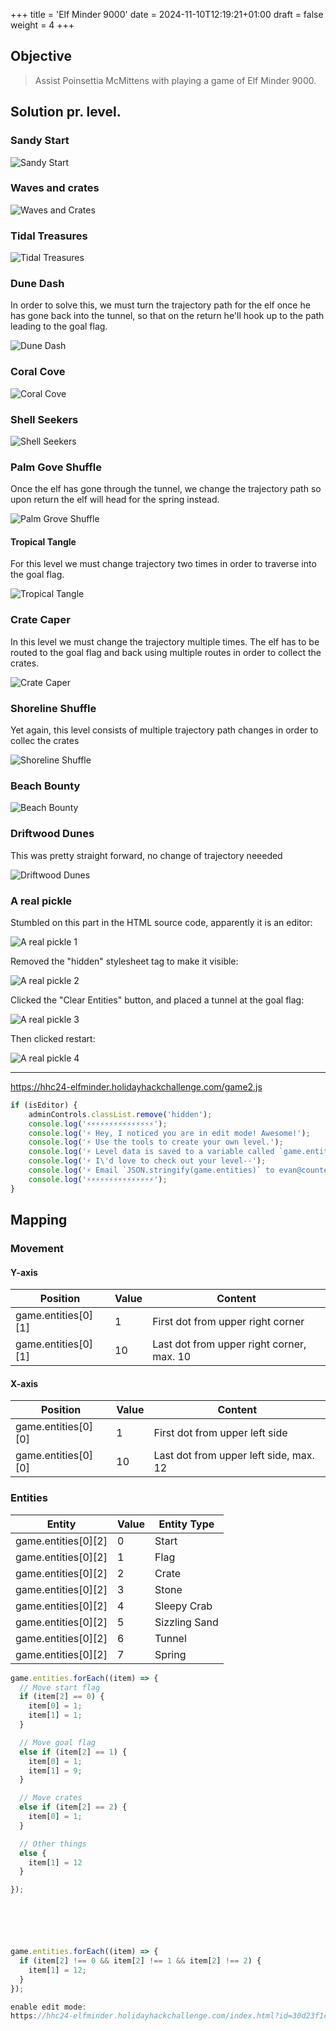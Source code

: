 +++
title = 'Elf Minder 9000'
date = 2024-11-10T12:19:21+01:00
draft = false
weight = 4
+++

## Objective

> Assist Poinsettia McMittens with playing a game of Elf Minder 9000.

## Solution pr. level.

### Sandy Start

![Sandy Start](/images/prologue/elf-minder-9000-sandy-start.png)

### Waves and crates

![Waves and Crates](/images/prologue/elf-minder-9000-waves-and-crates.png)

### Tidal Treasures

![Tidal Treasures](/images/prologue/elf-minder-9000-tidal-treasures.png)

### Dune Dash

In order to solve this, we must turn the trajectory path for the elf once he has gone back into the tunnel, so that on the return he'll hook up to the path leading to the goal flag.

![Dune Dash](/images/prologue/elf-minder-9000-dune-dash.png)

### Coral Cove

![Coral Cove](/images/prologue/elf-minder-9000-coral-cove.png)

### Shell Seekers

![Shell Seekers](/images/prologue/elf-minder-9000-shell-seekers.png)

### Palm Gove Shuffle

Once the elf has gone through the tunnel, we change the trajectory path so upon return the elf will head for the spring instead.

![Palm Grove Shuffle](/images/prologue/elf-minder-9000-palm-grove-shuffle.png)

#### Tropical Tangle

For this level we must change trajectory two times in order to traverse into the goal flag.

![Tropical Tangle](/images/prologue/elf-minder-9000-tropical-tangle.png)

### Crate Caper

In this level we must change the trajectory multiple times. The elf has to be routed to the goal flag and back using multiple routes in order to collect the crates. 

![Crate Caper](/images/prologue/elf-minder-9000-crate-caper.png)

### Shoreline Shuffle

Yet again, this level consists of multiple trajectory path changes in order to collec the crates

![Shoreline Shuffle](/images/prologue/elf-minder-9000-shoreline-shuffle.png)

### Beach Bounty

![Beach Bounty](/images/prologue/elf-minder-9000-beach-bounty.png)

### Driftwood Dunes

This was pretty straight forward, no change of trajectory neeeded

![Driftwood Dunes](/images/prologue/elf-minder-9000-driftwood-dunes.png)

### A real pickle

Stumbled on this part in the HTML source code, apparently it is an editor:

![A real pickle 1](/images/prologue/elf-minder-9000-a-real-pickle-1.png)

Removed the "hidden" stylesheet tag to make it visible:

![A real pickle 2](/images/prologue/elf-minder-9000-a-real-pickle-2.png)

Clicked the "Clear Entities" button, and placed a tunnel at the goal flag: 

![A real pickle 3](/images/prologue/elf-minder-9000-a-real-pickle-3.png)

Then clicked restart:

![A real pickle 4](/images/prologue/elf-minder-9000-a-real-pickle-4.png)

















---






https://hhc24-elfminder.holidayhackchallenge.com/game2.js

```javascript
if (isEditor) {
    adminControls.classList.remove('hidden');
    console.log('⚡⚡⚡⚡⚡⚡⚡⚡⚡⚡⚡⚡⚡⚡⚡');
    console.log('⚡ Hey, I noticed you are in edit mode! Awesome!');
    console.log('⚡ Use the tools to create your own level.');
    console.log('⚡ Level data is saved to a variable called `game.entities`.');
    console.log('⚡ I\'d love to check out your level--');
    console.log('⚡ Email `JSON.stringify(game.entities)` to evan@counterhack.com');
    console.log('⚡⚡⚡⚡⚡⚡⚡⚡⚡⚡⚡⚡⚡⚡⚡');
}
```

## Mapping

### Movement

#### Y-axis

| Position | Value | Content |
| -------- | ----- | ------- |
| game.entities[0][1] | 1 | First dot from upper right corner |
| game.entities[0][1] | 10 | Last dot from upper right corner, max. 10 |


#### X-axis

| Position | Value | Content |
| -------- | ----- | ------- |
| game.entities[0][0] | 1 | First dot from upper left side |
| game.entities[0][0] | 10 | Last dot from upper left side, max. 12 |

### Entities

| Entity | Value | Entity Type | 
| --- | --- | --- |
| game.entities[0][2] | 0 | Start  |
| game.entities[0][2] | 1 | Flag  |
| game.entities[0][2] | 2 | Crate  |
| game.entities[0][2] | 3 | Stone |
| game.entities[0][2] | 4 | Sleepy Crab  |
| game.entities[0][2] | 5 | Sizzling Sand  |
| game.entities[0][2] | 6 | Tunnel  |
| game.entities[0][2] | 7 | Spring  |



```javascript
game.entities.forEach((item) => {
  // Move start flag
  if (item[2] == 0) {
    item[0] = 1;
    item[1] = 1;
  }

  // Move goal flag
  else if (item[2] == 1) {
    item[0] = 1;
    item[1] = 9;
  }

  // Move crates
  else if (item[2] == 2) {
    item[0] = 1;
  }

  // Other things
  else {
    item[1] = 12
  }

});






game.entities.forEach((item) => {
  if (item[2] !== 0 && item[2] !== 1 && item[2] !== 2) {
    item[1] = 12;
  }
});

enable edit mode:
https://hhc24-elfminder.holidayhackchallenge.com/index.html?id=30d23f1c-4d17-4646-8475-f8ed051fbaf2&level=Sandy%20Start&edit=1





```